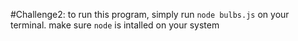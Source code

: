 #Challenge2: to run this program, simply run ```node bulbs.js``` on your terminal. make sure ```node``` is intalled on your system
